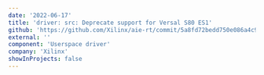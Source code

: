 ```yaml
---
date: '2022-06-17'
title: 'driver: src: Deprecate support for Versal S80 ES1'
github: 'https://github.com/Xilinx/aie-rt/commit/5a8fd72bedd750e086a4c94fb34f8c511586c647'
external: ''
component: 'Userspace driver'
company: 'Xilinx'
showInProjects: false
---
```

